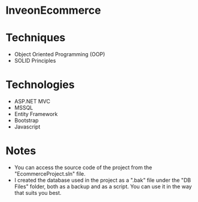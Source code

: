 # InveonEcommerce


# Techniques
- Object Oriented Programming (OOP)
- SOLID Principles


# Technologies
- ASP.NET MVC
- MSSQL
- Entity Framework
- Bootstrap
- Javascript


# Notes
- You can access the source code of the project from the "EcommerceProject.sln" file.
- I created the database used in the project as a ".bak" file under the "DB Files" folder, both as a backup and as a script. You can use it in the way that suits you best.
